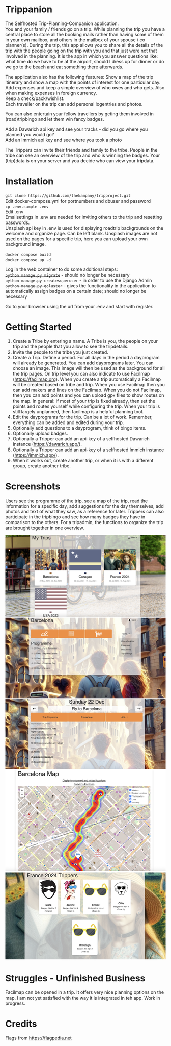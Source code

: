 # Trippanion
The Selfhosted Trip-Planning-Companion application.   
You and your family / friends go on a trip. 
While planning the trip you have a central place to store all the booking mails rather than having some of them in your own mailbox, and others in the mailbox of your spouse / co planner(s).
During the trip, this app allows you to share all the details of the trip with the people going on the trip with you and that just were not that involved in the planning. It is the app in which you answer questions like: what time do we have to be at the airport, should I dress up for dinner or do we go to the beach and eat something there afterwards. 

The application also has the following features:
Show a map of the trip itinerary and show a map with the points of interest for one particular day.  
Add expenses and keep a simple overview of who owes and who gets. Also when making expenses in foreign currency.    
Keep a check/pack/wishlist.  
Each traveller on the trip can add personal logentries and photos.  

You can also entertain your fellow travellers by geting them involved in (road)tripbingo and let them win fancy badges. 

Add a Dawarich api key and see your tracks - did you go where you planned you would go?  
Add an Immich api key and see where you took a photo  

The Trippers can invite their friends and family to the tribe. People in the tribe can see an overview of the trip and who is winning the badges. 
Your (trip)data is on your server and you decide who can view your tripdata. 


# Installation
`git clone https://github.com/thekampany/tripproject.git`  
Edit  docker-compose.yml for portnumbers and dbuser and password  
`cp .env.sample .env`  
Edit .env  
Emailsettings in .env are needed for inviting others to the trip and resetting passwords.  
Unsplash api key in .env is used for displaying roadtrip backgrounds on the welcome and organize page. Can be left blank. Unsplash images are not used on the pages for a specific trip, here you can upload your own background image.   
  
`docker compose build`  
`docker compose up -d`  

Log in the web container to do some additional steps:  
~~`python manage.py migrate`~~ - should no longer be necessary     
`python manage.py createsuperuser` - in order to use the Django Admin    
~~`python manage.py qcluster`~~ - gives the functionality in the application to automatically assign badges on a certain date; should no longer be necessary  

Go to your browser using the url from your .env and start with register.  


# Getting Started

1. Create a Tribe by entering a name. A Tribe is you, the people on your trip and the people that you allow to see the tripdetails.
2. Invite the people to the tribe you just created.
3. Create a Trip. Define a period. For all days in the period a dayprogram will already be generated. You can add dayprograms later. You can choose an image. This image will then be used as the background for all the trip pages. On trip level you can also indicate to use Facilmap (https://facilmap.org). When you create a trip automatically a Facilmap will be created based on tribe and trip. When you use Facilmap then you can add makers and lines on the Facilmap. When you do not Facilmap, then you can add points and you can upload gpx files to show routes on the map. In general: if most of your trip is fixed already, then set the points and routes yourself while configuring the trip. When your trip is still largely unplanned, then facilmap is a helpful planning tool.
4. Edit the dayprograms for the trip. Can be a lot of work. Remember, everything can be added and edited during your trip.
5. Optionally add questions to a dayprogram, think of bingo items. 
6. Optionally upload badges.
7. Optionally a Tripper can add an api-key of a selfhosted Dawarich instance (https://dawarich.app/).
8. Optionally a Tripper can add an api-key of a selfhosted Immich instance (https://immich.app/).
9. When it works out, create another trip, or when it is with a different group, create another tribe.


# Screenshots
Users see the programme of the trip, see a map of the trip, read the information for a specific day, add suggestions for the day themselves, add photos and text of what they saw, as a reference for later. Trippers can also participate in the tripbingo and see how many badges they have in comparison to the others.
For a tripadmin, the functions to organize the trip are brought together in one overview.

![Screenshot](/screenshots/trippanion-screenshot-1-mytrips.png )
![Screenshot](/screenshots/trippanion-screenshot-2-tripdetail.png )
![Screenshot](/screenshots/trippanion-screenshot-3-tripday.png )
![Screenshot](/screenshots/trippanion-screenshot-4-tripdaymap.png )
![Screenshot](/screenshots/trippanion-screenshot-5-trippers.png )

 
# Struggles - Unfinished Business
Facilmap can be opened in a trip. It offers very nice planning options on the map. I am not yet satisfied with the way it is integrated in teh app. Work in progress.  

# Credits
Flags from https://flagpedia.net
